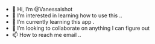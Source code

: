 - 👋 Hi, I’m @Vanessaishot
- 👀 I’m interested in learning how to use this ..
- 🌱 I’m currently learning this app .
- 💞️ I’m looking to collaborate on anything I can figure out 
- 📫 How to reach me email ..

<!---
Vanessaishot/Vanessaishot is a ✨ special ✨ repository because its `README.md` (this file) appears on your GitHub profile.
You can click the Preview link to take a look at your changes.
--->

